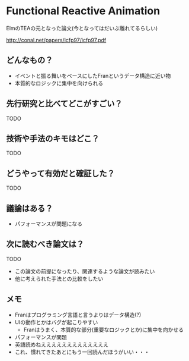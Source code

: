 # Functional Reactive Animation

ElmのTEAの元となった論文(今となってはだいぶ離れてるらしい)

http://conal.net/papers/icfp97/icfp97.pdf

## どんなもの？
- イベントと振る舞いをベースにしたFranというデータ構造に近い物
- 本質的なロジックに集中を向けられる

## 先行研究と比べてどこがすごい？
TODO

## 技術や手法のキモはどこ？
TODO

## どうやって有効だと確証した？
TODO

## 議論はある？
- パフォーマンスが問題になる

## 次に読むべき論文は？
TODO
- この論文の前提になったり、関連するような論文が読みたい
- 他に考えられた手法との比較をしたい

## メモ

- Franはプログラミング言語と言うよりはデータ構造(?)
- UIの動作とかはバグが起こりやすい
  - Franはうまく、本質的な部分(重要なロジックとか)に集中を向かせる
- パフォーマンスが問題
- 英語読めねえええええええええええええ
- これ、慣れてきたあとにもう一回読んだほうがいい・・・
